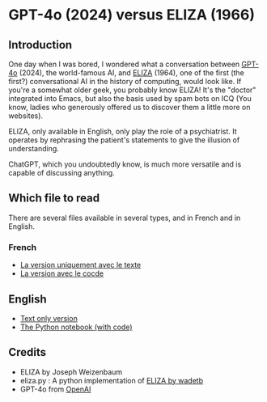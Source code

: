 # GPT-4o (2024) versus ELIZA (1966)

## Introduction

One day when I was bored, I wondered what a conversation between [GPT-4o](https://en.wikipedia.org/wiki/ChatGPT) (2024), the world-famous AI, and [ELIZA](https://en.wikipedia.org/wiki/ELIZA) (1964), one of the first (the first?) conversational AI in the history of computing, would look like.
If you're a somewhat older geek, you probably know ELIZA! It's the "doctor" integrated into Emacs, but also the basis used by spam bots on ICQ (You know, ladies who generously offered us to discover them a little more on websites).

ELIZA, only available in English, only play the role of a psychiatrist. It operates by rephrasing the patient's statements to give the illusion of understanding.

ChatGPT, which you undoubtedly know, is much more versatile and is capable of discussing anything.

## Which file to read

There are several files available in several types, and in French and in English.

### French

- [La version uniquement avec le texte](only_text_fr.md)
- [La version avec le cocde](2-eliza-gpt-fr.md)

## English

- [Text only version](only_text_en.md)
- [The Python notebook (with code)](eliza-gpt.ipynb)

## Credits

- ELIZA by Joseph Weizenbaum
- eliza.py : A python implementation of [ELIZA by wadetb](https://github.com/wadetb/eliza)
- GPT-4o from [OpenAI](https://openai.com)
